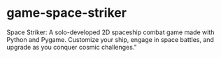 # game-space-striker
Space Striker: A solo-developed 2D spaceship combat game made with Python and Pygame. Customize your ship, engage in space battles, and upgrade as you conquer cosmic challenges."

